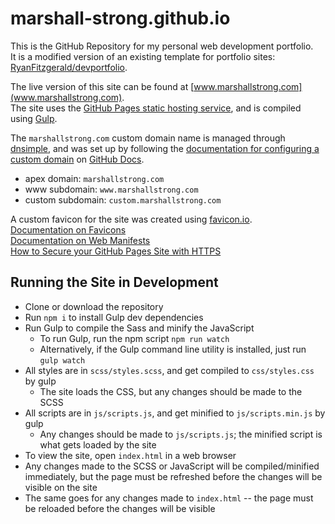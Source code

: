 # marshall-strong.github.io

This is the GitHub Repository for my personal web development portfolio.  
It is a modified version of an existing template for portfolio sites: [RyanFitzgerald/devportfolio](https://github.com/RyanFitzgerald/devportfolio).  

The live version of this site can be found at [www.marshallstrong.com](www.marshallstrong.com).   
The site uses the [GitHub Pages static hosting service](https://docs.github.com/en/pages/getting-started-with-github-pages/about-github-pages), and is compiled using [Gulp](https://gulpjs.com/docs/en/getting-started/quick-start/).  

The `marshallstrong.com` custom domain name is managed through [dnsimple](https://dnsimple.com), and was set up by following the [documentation for configuring a custom domain](https://docs.github.com/en/pages/configuring-a-custom-domain-for-your-github-pages-site/about-custom-domains-and-github-pages) on [GitHub Docs](https://docs.github.com/en).  

- apex domain: `marshallstrong.com`  
- www subdomain: `www.marshallstrong.com`  
- custom subdomain: `custom.marshallstrong.com`  

A custom favicon for the site was created using [favicon.io](https://favicon.io/emoji-favicons/collision/).  
[Documentation on Favicons](https://bitsofco.de/all-about-favicons-and-touch-icons/)  
[Documentation on Web Manifests](https://developer.mozilla.org/en-US/docs/Web/Manifest)  
[How to Secure your GitHub Pages Site with HTTPS](https://docs.github.com/en/pages/getting-started-with-github-pages/securing-your-github-pages-site-with-https)

## Running the Site in Development

- Clone or download the repository
- Run `npm i` to install Gulp dev dependencies
- Run Gulp to compile the Sass and minify the JavaScript
  - To run Gulp, run the npm script `npm run watch`
  - Alternatively, if the Gulp command line utility is installed, just run `gulp watch`
- All styles are in `scss/styles.scss`, and get compiled to `css/styles.css` by gulp
  - The site loads the CSS, but any changes should be made to the SCSS
- All scripts are in `js/scripts.js`, and get minified to `js/scripts.min.js` by gulp
  - Any changes should be made to `js/scripts.js`; the minified script is what gets loaded by the site
- To view the site, open `index.html` in a web browser
- Any changes made to the SCSS or JavaScript will be compiled/minified immediately, but the page must be refreshed before the changes will be visible on the site
- The same goes for any changes made to `index.html` -- the page must be reloaded before the changes will be visible
